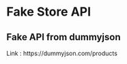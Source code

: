 <h1>Fake Store API</h1>
<h2>Fake API from dummyjson</h2>
<p> Link : https://dummyjson.com/products</p>
